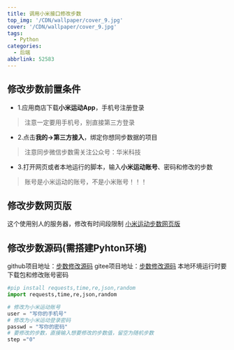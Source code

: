 ```yaml
---
title: 调用小米接口修改步数
top_img: '/CDN/wallpaper/cover_9.jpg'
cover: '/CDN/wallpaper/cover_9.jpg'
tags:
  - Python
categories:
  - 后端
abbrlink: 52583
---
```

## 修改步数前置条件
- 1.应用商店下载**小米运动App**，手机号注册登录

> 注意一定要用手机号，别直接第三方登录

- 2.点击**我的->第三方接入**，绑定你想同步数据的项目

> 注意同步微信步数需关注公众号：华米科技

- 3.打开网页或者本地运行的脚本，输入**小米运动账号**、密码和修改的步数

> 账号是小米运动的账号，不是小米账号！！！

## 修改步数网页版
这个使用别人的服务器，修改有时间段限制
[小米运动步数网页版](https://4og.cn/xm/)

## 修改步数源码(需搭建Pyhton环境)
github项目地址：[步数修改源码](https://github.com/Chenchaoyang666/updateStep)
gitee项目地址：[步数修改源码](https://gitee.com/chenchaoyang666/updateStep)
本地环境运行时要下载包和修改账号密码
```python
#pip install requests,time,re,json,random
import requests,time,re,json,random

# 修改为小米运动账号
user = "写你的手机号"
# 修改为小米运动登录密码
passwd = "写你的密码"
# 要修改的步数，直接输入想要修改的步数值，留空为随机步数
step ="0"
```